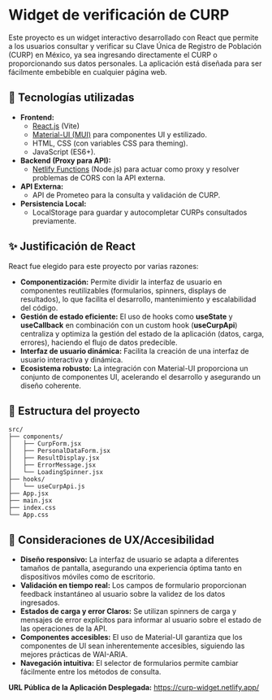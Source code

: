 # Widget de verificación de CURP

Este proyecto es un widget interactivo desarrollado con React que permite a los usuarios consultar y verificar su Clave Única de Registro de Población (CURP) en México, ya sea ingresando directamente el CURP o proporcionando sus datos personales. La aplicación está diseñada para ser fácilmente embebible en cualquier página web.

## 🚀 Tecnologías utilizadas

- **Frontend:**
    - [React.js](https://react.dev/) (Vite)
    - [Material-UI (MUI)](https://mui.com/) para componentes UI y estilizado.
    - HTML, CSS (con variables CSS para theming).
    - JavaScript (ES6+).
- **Backend (Proxy para API):**
    - [Netlify Functions](https://docs.netlify.com/functions/overview/) (Node.js) para actuar como proxy y resolver problemas de CORS con la API externa.
- **API Externa:**
    - API de Prometeo para la consulta y validación de CURP.
- **Persistencia Local:**
    - LocalStorage para guardar y autocompletar CURPs consultados previamente.

## ✨ Justificación de React

React fue elegido para este proyecto por varias razones:

- **Componentización:** Permite dividir la interfaz de usuario en componentes reutilizables (formularios, spinners, displays de resultados), lo que facilita el desarrollo, mantenimiento y escalabilidad del código.
- **Gestión de estado eficiente:** El uso de hooks como **useState** y **useCallback** en combinación con un custom hook (**useCurpApi**) centraliza y optimiza la gestión del estado de la aplicación (datos, carga, errores), haciendo el flujo de datos predecible.
- **Interfaz de usuario dinámica:** Facilita la creación de una interfaz de usuario interactiva y dinámica.
- **Ecosistema robusto:** La integración con Material-UI proporciona un conjunto de componentes UI, acelerando el desarrollo y asegurando un diseño coherente.

## 📁 Estructura del proyecto

```
src/
├── components/
│   ├── CurpForm.jsx        
│   ├── PersonalDataForm.jsx 
│   ├── ResultDisplay.jsx   
│   ├── ErrorMessage.jsx    
│   └── LoadingSpinner.jsx  
├── hooks/
│   └── useCurpApi.js       
├── App.jsx                
├── main.jsx                
├── index.css               
└── App.css                 
```

## 🎨 Consideraciones de UX/Accesibilidad

- **Diseño responsivo:** La interfaz de usuario se adapta a diferentes tamaños de pantalla, asegurando una experiencia óptima tanto en dispositivos móviles como de escritorio.
- **Validación en tiempo real:** Los campos de formulario proporcionan feedback instantáneo al usuario sobre la validez de los datos ingresados.
- **Estados de carga y error Claros:** Se utilizan spinners de carga y mensajes de error explícitos para informar al usuario sobre el estado de las operaciones de la API.
- **Componentes accesibles:** El uso de Material-UI garantiza que los componentes de UI sean inherentemente accesibles, siguiendo las mejores prácticas de WAI-ARIA.
- **Navegación intuitiva:** El selector de formularios permite cambiar fácilmente entre los métodos de consulta.

**URL Pública de la Aplicación Desplegada:** https://curp-widget.netlify.app/
